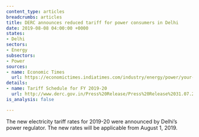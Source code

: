 ```yaml
---
content_type: articles
breadcrumbs: articles
title: DERC announces reduced tariff for power consumers in Delhi
date: 2019-08-08 04:00:00 +0000
states:
- Delhi
sectors:
- Energy
subsectors:
- Power
sources:
- name: Economic Times
  url: https://economictimes.indiatimes.com/industry/energy/power/your-power-bill-set-to-go-down-in-delhi-derc-reduces-power-tariff/articleshow/70465915.cms
details:
- name: Tariff Schedule for FY 2019-20
  url: http://www.derc.gov.in/Press%20Release/Press%20Release%2031.07.2019/TARIFF%20SCHEDULE%20FY%202019-20.pdf
is_analysis: false

---
```

The new electricity tariff rates for 2019-20 were announced by Delhi’s power regulator. The new rates will be applicable from August 1, 2019.
